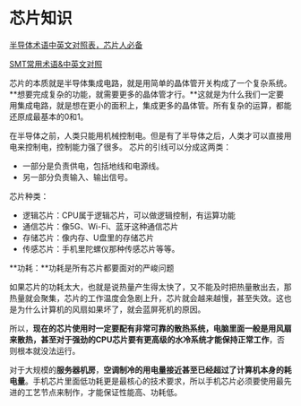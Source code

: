 # 芯片知识

[半导体术语中英文对照表，芯片人必备](https://zhuanlan.zhihu.com/p/115831075)

[SMT常用术语&中英文对照](http://www.fanyijia.com/news_view.asp?id=679)

芯片的本质就是半导体集成电路，就是用简单的晶体管开关构成了一个复杂系统。**想要完成复杂的功能，就需要更多的晶体管才行。**这就是为什么我们一定要用集成电路，就是想在更小的面积上，集成更多的晶体管。所有复杂的运算，都能还原成最基本的0和1。

在半导体之前，人类只能用机械控制电。但是有了半导体之后，人类才可以直接用电来控制电，控制能力强了很多。
芯片的引线可以分成这两类：

- 一部分是负责供电，包括地线和电源线。
- 另一部分负责输入、输出信号。

芯片种类：

- 逻辑芯片：CPU属于逻辑芯片，可以做逻辑控制，有运算功能
- 通信芯片：像5G、Wi-Fi、蓝牙这种通信芯片
- 存储芯片：像内存、U盘里的存储芯片
- 传感芯片：手机里陀螺仪那种传感芯片等等。



**功耗：**功耗是所有芯片都要面对的严峻问题

如果芯片的功耗太大，也就是说热量产生得太快了，又不能及时把热量散出去，那热量就会聚集，芯片的工作温度会急剧上升，芯片就会越来越慢，甚至失效。这也是为什么计算机的风扇如果坏了，就会蓝屏死机的原因。

所以，**现在的芯片使用时一定要配有非常可靠的散热系统，电脑里面一般是用风扇来散热，甚至对于强劲的CPU芯片要有更高级的水冷系统才能保持正常工作**，否则根本就没法运行。

对于大规模的**服务器机房**，**空调制冷的用电量接近甚至已经超过了计算机本身的耗电量**。手机芯片里面低功耗更是最核心的技术要求，所以手机芯片必须要使用最先进的工艺节点来制作，才能保证性能高、功耗低。

